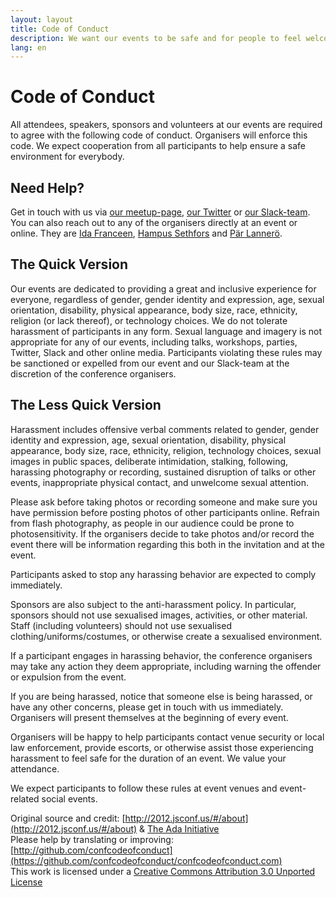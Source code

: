 ```yaml
---
layout: layout
title: Code of Conduct
description: We want our events to be safe and for people to feel welcome. That's why we enforce a Code of Conduct.
lang: en
---
```


# Code of Conduct

All attendees, speakers, sponsors and volunteers at our events are required to agree with the following code of conduct. Organisers will enforce this code. We expect cooperation from all participants to help ensure a safe environment for everybody.

## Need Help?
Get in touch with us via [our meetup-page](https://www.meetup.com/t12t-Stockholm), [our Twitter](https://twitter.com/t12t) or [our Slack-team](https://t12t.slack.com). You can also reach out to any of the organisers directly at an event or online. They are [Ida Franceen](https://twitter.com/kolombiken), [Hampus Sethfors](https://twitter.com/hampelusken) and [Pär Lannerö](https://twitter.com/plannero). 

## The Quick Version
Our events are dedicated to providing a great and inclusive experience for everyone, regardless of gender, gender identity and expression, age, sexual orientation, disability, physical appearance, body size, race, ethnicity, religion (or lack thereof), or technology choices. We do not tolerate harassment of participants in any form. Sexual language and imagery is not appropriate for any of our events, including talks, workshops, parties, Twitter, Slack and other online media. Participants violating these rules may be sanctioned or expelled from our event and our Slack-team at the discretion of the conference organisers.

## The Less Quick Version
Harassment includes offensive verbal comments related to gender, gender identity and expression, age, sexual orientation, disability, physical appearance, body size, race, ethnicity, religion, technology choices, sexual images in public spaces, deliberate intimidation, stalking, following, harassing photography or recording, sustained disruption of talks or other events, inappropriate physical contact, and unwelcome sexual attention.

Please ask before taking photos or recording someone and make sure you have permission before posting photos of other participants online. Refrain from flash photography, as people in our audience could be prone to photosensitivity. If the organisers decide to take photos and/or record the event there will be information regarding this both in the invitation and at the event.

Participants asked to stop any harassing behavior are expected to comply immediately.

Sponsors are also subject to the anti-harassment policy. In particular, sponsors should not use sexualised images, activities, or other material. Staff (including volunteers) should not use sexualised clothing/uniforms/costumes, or otherwise create a sexualised environment.

If a participant engages in harassing behavior, the conference organisers may take any action they deem appropriate, including warning the offender or expulsion from the event.

If you are being harassed, notice that someone else is being harassed, or have any other concerns, please get in touch with us immediately. Organisers will present themselves at the beginning of every event.

Organisers will be happy to help participants contact venue security or local law enforcement, provide escorts, or otherwise assist those experiencing harassment to feel safe for the duration of an event. We value your attendance.

We expect participants to follow these rules at event venues and event-related social events.

Original source and credit: [http://2012.jsconf.us/#/about](http://2012.jsconf.us/#/about) & [The Ada Initiative](http://geekfeminism.wikia.com/wiki/Conference_anti-harassment/Policy)  
Please help by translating or improving: [http://github.com/confcodeofconduct](https://github.com/confcodeofconduct/confcodeofconduct.com)  
This work is licensed under a [Creative Commons Attribution 3.0 Unported License](http://creativecommons.org/licenses/by/3.0/deed.en_US)  
